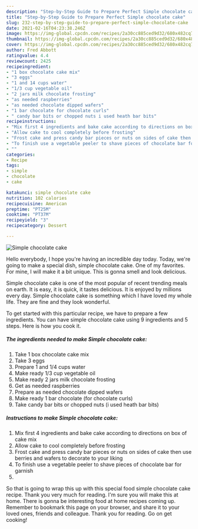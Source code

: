 ```yaml
---
description: "Step-by-Step Guide to Prepare Perfect Simple chocolate cake"
title: "Step-by-Step Guide to Prepare Perfect Simple chocolate cake"
slug: 232-step-by-step-guide-to-prepare-perfect-simple-chocolate-cake
date: 2021-02-16T04:23:38.246Z
image: https://img-global.cpcdn.com/recipes/2a30cc885ced9d32/680x482cq70/simple-chocolate-cake-recipe-main-photo.jpg
thumbnail: https://img-global.cpcdn.com/recipes/2a30cc885ced9d32/680x482cq70/simple-chocolate-cake-recipe-main-photo.jpg
cover: https://img-global.cpcdn.com/recipes/2a30cc885ced9d32/680x482cq70/simple-chocolate-cake-recipe-main-photo.jpg
author: Fred Abbott
ratingvalue: 4.4
reviewcount: 2425
recipeingredient:
- "1 box chocolate cake mix"
- "3 eggs"
- "1 and 14 cups water"
- "1/3 cup vegetable oil"
- "2 jars milk chocolate frosting"
- "as needed raspberries"
- "as needed chocolate dipped wafers"
- "1 bar chocolate for chocolate curls"
- " candy bar bits or chopped nuts i used heath bar bits"
recipeinstructions:
- "Mix first 4 ingredients and bake cake according to directions on box of cake mix"
- "Allow cake to cool completely before frosting"
- "Frost cake and press candy bar pieces or nuts on sides of cake then use berries and wafers to decorate to your liking"
- "To finish use a vegetable peeler to shave pieces of chocolate bar for garnish"
- ""
categories:
- Recipe
tags:
- simple
- chocolate
- cake

katakunci: simple chocolate cake 
nutrition: 102 calories
recipecuisine: American
preptime: "PT25M"
cooktime: "PT37M"
recipeyield: "3"
recipecategory: Dessert

---
```



![Simple chocolate cake](https://img-global.cpcdn.com/recipes/2a30cc885ced9d32/680x482cq70/simple-chocolate-cake-recipe-main-photo.jpg)

Hello everybody, I hope you're having an incredible day today. Today, we're going to make a special dish, simple chocolate cake. One of my favorites. For mine, I will make it a bit unique. This is gonna smell and look delicious.

Simple chocolate cake is one of the most popular of recent trending meals on earth. It is easy, it is quick, it tastes delicious. It is enjoyed by millions every day. Simple chocolate cake is something which I have loved my whole life. They are fine and they look wonderful.




To get started with this particular recipe, we have to prepare a few ingredients. You can have simple chocolate cake using 9 ingredients and 5 steps. Here is how you cook it.

<!--inarticleads1-->

##### The ingredients needed to make Simple chocolate cake:

1. Take 1 box chocolate cake mix
1. Take 3 eggs
1. Prepare 1 and 1/4 cups water
1. Make ready 1/3 cup vegetable oil
1. Make ready 2 jars milk chocolate frosting
1. Get as needed raspberries
1. Prepare as needed chocolate dipped wafers
1. Make ready 1 bar chocolate (for chocolate curls)
1. Take  candy bar bits or chopped nuts (i used heath bar bits)




<!--inarticleads2-->

##### Instructions to make Simple chocolate cake:

1. Mix first 4 ingredients and bake cake according to directions on box of cake mix
1. Allow cake to cool completely before frosting
1. Frost cake and press candy bar pieces or nuts on sides of cake then use berries and wafers to decorate to your liking
1. To finish use a vegetable peeler to shave pieces of chocolate bar for garnish
1. 




So that is going to wrap this up with this special food simple chocolate cake recipe. Thank you very much for reading. I'm sure you will make this at home. There is gonna be interesting food at home recipes coming up. Remember to bookmark this page on your browser, and share it to your loved ones, friends and colleague. Thank you for reading. Go on get cooking!
